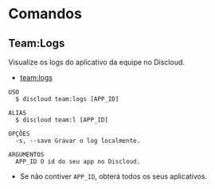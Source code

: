 # Comandos

## Team:Logs

Visualize os logs do aplicativo da equipe no Discloud.

- [team:logs](#teamlogs)

```sh-session
USO
  $ discloud team:logs [APP_ID]

ALIAS
  $ discloud team:l [APP_ID]

OPÇÕES
  -s, --save Gravar o log localmente.

ARGUMENTOS
  APP_ID O id do seu app no ​​Discloud.
```

- Se não contiver `APP_ID`, obterá todos os seus aplicativos.
